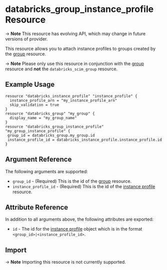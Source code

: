 # databricks_group_instance_profile Resource

-> **Note** This resource has evolving API, which may change in future versions of provider.

This resource allows you to attach instance profiles to groups created by the [group](group.md) resource.

-> **Note** Please only use this resource in conjunction with the [group](group.md) resource and **not** the `databricks_scim_group` resource.

## Example Usage

```hcl
resource "databricks_instance_profile" "instance_profile" {
  instance_profile_arn = "my_instance_profile_arn"
  skip_validation = true
}
resource "databricks_group" "my_group" {
  display_name = "my_group_name"
}
resource "databricks_group_instance_profile" "my_group_instance_profile" {
 group_id = databricks_group.my_group.id
 instance_profile_id = databricks_instance_profile.instance_profile.id
}
```
## Argument Reference

The following arguments are supported:

* `group_id` - (Required) This is the id of the [group](group.md) resource.
* `instance_profile_id` -  (Required) This is the id of the [instance profile](instance_profile.md) resource.

## Attribute Reference

In addition to all arguments above, the following attributes are exported:

*  `id` - The id for the [instance profile](instance_profile.md) object which is in the format `<group_id>|<instance_profile_id>`.

## Import

-> **Note** Importing this resource is not currently supported.
